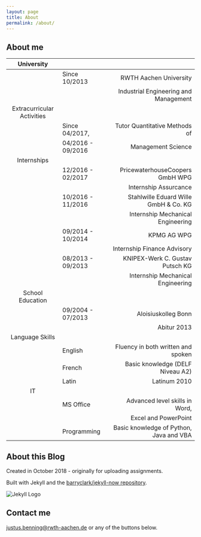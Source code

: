 ```yaml
---
layout: page
title: About
permalink: /about/
---
```


## About me

| University                 |                   |                                         |
|:--------------------------:|-------------------|----------------------------------------:|
|                            | Since 10/2013     | RWTH Aachen University                  |
|                            |                   | Industrial Engineering and Management   |
| Extracurricular Activities |                   |                                         |
|                            | Since 04/2017,    | Tutor Quantitative Methods of           |
|                            | 04/2016 - 09/2016 | Management Science                      |
| Internships                |                   |                                         |
|                            | 12/2016 - 02/2017 | PricewaterhouseCoopers GmbH WPG         |
|                            |                   | Internship Assurcance                   |
|                            | 10/2016 - 11/2016 | Stahlwille Eduard Wille GmbH & Co. KG   |
|                            |                   | Internship Mechanical Engineering       |
|                            | 09/2014 - 10/2014 | KPMG AG WPG                             |
|                            |                   | Internship Finance Advisory             |
|                            | 08/2013 - 09/2013 | KNIPEX-Werk C. Gustav Putsch KG         |
|                            |                   | Internship Mechanical Engineering       |
| School Education           |                   |                                         |
|                            | 09/2004 - 07/2013 | Aloisiuskolleg Bonn                     |
|                            |                   | Abitur 2013                             |
| Language Skills            |                   |                                         |
|                            | English           | Fluency in both written and spoken      |
|                            | French            | Basic knowledge (DELF Niveau A2)        |
|                            | Latin             | Latinum 2010                            |
| IT                         |                   |                                         |
|                            | MS Office         | Advanced level skills in Word,          |
|                            |                   | Excel and PowerPoint                    |
|                            | Programming       | Basic knowledge of Python, Java and VBA |

## About this Blog

Created in October 2018 - originally for uploading assignments.

Built with Jekyll and the [barryclark/jekyll-now repository](https://github.com/barryclark/jekyll-now). 

![Jekyll Logo](/images/jekyll-logo.png "jekyll-logo")

## Contact me

[justus.benning@rwth-aachen.de](mailto:justus.benning@rwth-aachen.de) or any of the buttons below.
